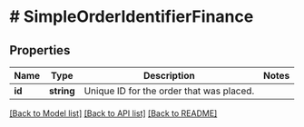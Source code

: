# # SimpleOrderIdentifierFinance

## Properties

Name | Type | Description | Notes
------------ | ------------- | ------------- | -------------
**id** | **string** | Unique ID for the order that was placed. |

[[Back to Model list]](../../README.md#models) [[Back to API list]](../../README.md#endpoints) [[Back to README]](../../README.md)

